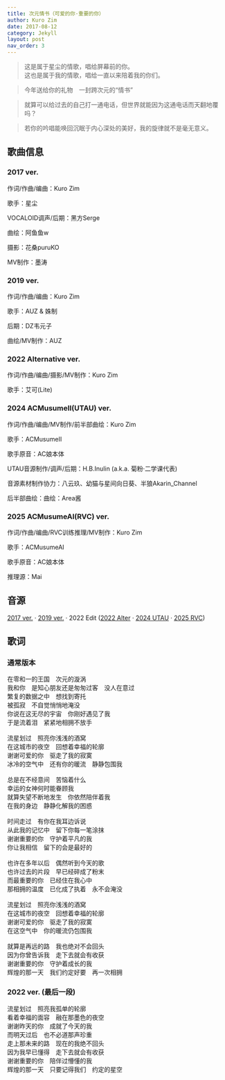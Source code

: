 ```yaml
---
title: 次元情书（可爱的你·重要的你）
author: Kuro Zim
date: 2017-08-12
category: Jekyll
layout: post
nav_order: 3
---
```


>   这是属于星尘的情歌，唱给屏幕前的你。<br>这也是属于我的情歌，唱给一直以来陪着我的你们。

>  今年送给你的礼物　一封跨次元的“情书”

>  就算可以给过去的自己打一通电话，但世界就能因为这通电话而天翻地覆吗？

>  若你的吟唱能唤回沉眠于内心深处的美好，我的旋律就不是毫无意义。

## 歌曲信息

### 2017 ver.

作词/作曲/编曲：Kuro Zim

歌手：星尘

VOCALOID调声/后期：黑方Serge

曲绘：阿鱼鱼w

摄影：花桑puruKO

MV制作：墨涛

### 2019 ver.

作词/作曲/编曲：Kuro Zim

歌手：AUZ & 姝制

后期：DZ韦元子

曲绘/MV制作：AUZ

### 2022 Alternative ver.

作词/作曲/编曲/摄影/MV制作：Kuro Zim

歌手：艾可(Lite)

### 2024 ACMusumeII(UTAU) ver.

作词/作曲/编曲/MV制作/前半部曲绘：Kuro Zim

歌手：ACMusumeII

歌手原音：AC娘本体

UTAU音源制作/调声/后期：H.B.Inulin (a.k.a. 菊粉·二学课代表)

音源素材制作协力：八云玖、幼猫与星间向日葵、半狼Akarin_Channel

后半部曲绘：曲绘：Area酱

### 2025 ACMusumeAI(RVC) ver.

作词/作曲/编曲/RVC训练推理/MV制作：Kuro Zim

歌手：ACMusumeAI

歌手原音：AC娘本体

推理源：Mai

## 音源

[2017 ver.](https://www.bilibili.com/video/av13257396) · [2019 ver.](https://www.bilibili.com/video/BV1UJ411F7Qy) · 2022 Edit ([2022 Alter](https://www.bilibili.com/video/BV1WD4y1W7FR) · [2024 UTAU](https://www.acfun.cn/v/ac43760242) · [2025 RVC](https://www.acfun.cn/v/ac47400286))

## 歌词

### 通常版本

<pre>
在零和一的王国　次元的漩涡
我和你　是知心朋友还是匆匆过客　没人在意过
繁复的数据之中　想找到寄托
被孤寂　不自觉悄悄地淹没
你说在这无尽的宇宙　你刚好遇见了我
于是流着泪　紧紧地相拥不放手

流星划过　照亮你浅浅的酒窝
在这城市的夜空　回想着幸福的轮廓
谢谢可爱的你　驱走了我的寂寞
冰冷的空气中　还有你的暖流　静静包围我

总是在不经意间　苦恼着什么
幸运的女神何时能眷顾我
就算失望不断地发生　你依然陪伴着我
在我的身边　静静化解我的困惑

时间走过　有你在我耳边诉说
从此我的记忆中　留下你每一笔涂抹
谢谢重要的你　守护着平凡的我
你让我相信　留下的会是最好的

也许在多年以后　偶然听到今天的歌
也许过去的片段　早已经碎成了粉末
而最重要的你　已经住在我心中
那相拥的温度　已化成了执着　永不会淹没

流星划过　照亮你浅浅的酒窝
在这城市的夜空　回想着幸福的轮廓
谢谢可爱的你　驱走了我的寂寞
在这空气中　你的暖流仍包围我

就算是再远的路　我也绝对不会回头
因为你曾告诉我　走下去就会有收获
谢谢重要的你　守护着成长的我
辉煌的那一天　我们约定好要　再一次相拥
</pre>

### 2022 ver. (最后一段)

<pre>
流星划过　照亮我孤单的轮廓
看着幸福的面容　融在那墨色的夜空
谢谢昨天的你　成就了今天的我
而明天过后　也不必道那声珍重
走上那未来的路　现在的我绝不回头
因为我早已懂得　走下去就会有收获
谢谢重要的你　陪伴过懵懂的我
辉煌的那一天　只要记得我们　约定的星空</pre>